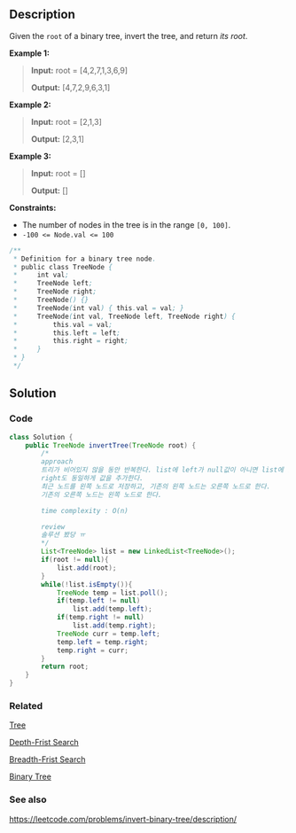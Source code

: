 ## Description

Given the `root` of a binary tree, invert the tree, and return _its root_.

**Example 1:**

> **Input:** root = \[4,2,7,1,3,6,9]
> 
> **Output:** \[4,7,2,9,6,3,1]
 
**Example 2:**

> **Input:** root = \[2,1,3]
> 
> **Output:** \[2,3,1]

**Example 3:**

> **Input:** root = []
> 
> **Output:** []
 
**Constraints:**

- The number of nodes in the tree is in the range `[0, 100]`.
- `-100 <= Node.val <= 100`

```java
/**
 * Definition for a binary tree node.
 * public class TreeNode {
 *     int val;
 *     TreeNode left;
 *     TreeNode right;
 *     TreeNode() {}
 *     TreeNode(int val) { this.val = val; }
 *     TreeNode(int val, TreeNode left, TreeNode right) {
 *         this.val = val;
 *         this.left = left;
 *         this.right = right;
 *     }
 * }
 */
```

## Solution
### Code
```java
class Solution {
    public TreeNode invertTree(TreeNode root) {
        /*
        approach
        트리가 비어있지 않을 동안 반복한다. list에 left가 null값이 아니면 list에 값을 추가하고,
        right도 동일하게 값을 추가한다.
        최근 노드를 왼쪽 노드로 저장하고, 기존의 왼쪽 노드는 오른쪽 노드로 한다.
        기존의 오른쪽 노드는 왼쪽 노드로 한다.

        time complexity : O(n)

        review
        솔루션 봤당 ㅠ
        */
        List<TreeNode> list = new LinkedList<TreeNode>();
        if(root != null){
            list.add(root);
        }
        while(!list.isEmpty()){
            TreeNode temp = list.poll();
            if(temp.left != null)
                list.add(temp.left);
            if(temp.right != null)
                list.add(temp.right);
            TreeNode curr = temp.left;
            temp.left = temp.right;
            temp.right = curr;
        }
        return root;
    }
}
```

### Related

[Tree](/Data-Structure/Tree.md)

[Depth-Frist Search](/Algorithm/Type/Depth-First-Search.md)

[Breadth-Frist Search](/Algorithm/Type/Breadth-Frist-Search.md)

[Binary Tree](/Data-Structure/Binary-Tree.md)

### See also

https://leetcode.com/problems/invert-binary-tree/description/
